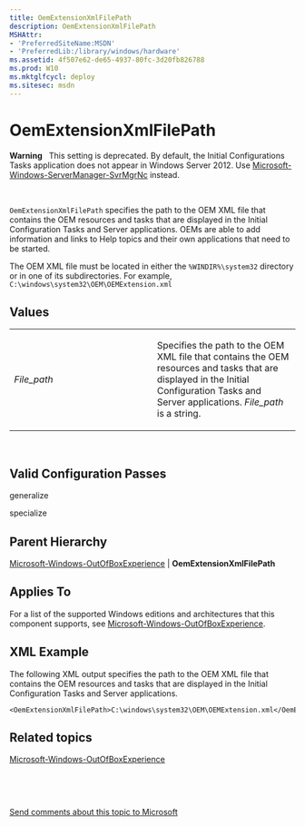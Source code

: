 ```yaml
---
title: OemExtensionXmlFilePath
description: OemExtensionXmlFilePath
MSHAttr:
- 'PreferredSiteName:MSDN'
- 'PreferredLib:/library/windows/hardware'
ms.assetid: 4f507e62-de65-4937-80fc-3d20fb826788
ms.prod: W10
ms.mktglfcycl: deploy
ms.sitesec: msdn
---
```


# OemExtensionXmlFilePath


**Warning**  
This setting is deprecated. By default, the Initial Configurations Tasks application does not appear in Windows Server 2012. Use [Microsoft-Windows-ServerManager-SvrMgrNc](microsoft-windows-servermanager-svrmgrnc-win7-microsoft-windows-servermanager-svrmgrnc.md) instead.

 

`OemExtensionXmlFilePath` specifies the path to the OEM XML file that contains the OEM resources and tasks that are displayed in the Initial Configuration Tasks and Server applications. OEMs are able to add information and links to Help topics and their own applications that need to be started.

The OEM XML file must be located in either the `%WINDIR%\system32` directory or in one of its subdirectories. For example, `C:\windows\system32\OEM\OEMExtension.xml`

## Values


<table>
<colgroup>
<col width="50%" />
<col width="50%" />
</colgroup>
<tbody>
<tr class="odd">
<td><p><em>File_path</em></p></td>
<td><p>Specifies the path to the OEM XML file that contains the OEM resources and tasks that are displayed in the Initial Configuration Tasks and Server applications. <em>File_path</em> is a string.</p></td>
</tr>
</tbody>
</table>

 

## Valid Configuration Passes


generalize

specialize

## Parent Hierarchy


[Microsoft-Windows-OutOfBoxExperience](microsoft-windows-outofboxexperience.md) | **OemExtensionXmlFilePath**

## Applies To


For a list of the supported Windows editions and architectures that this component supports, see [Microsoft-Windows-OutOfBoxExperience](microsoft-windows-outofboxexperience-win7-microsoft-windows-outofboxexperience.md).

## XML Example


The following XML output specifies the path to the OEM XML file that contains the OEM resources and tasks that are displayed in the Initial Configuration Tasks and Server applications.

``` syntax
<OemExtensionXmlFilePath>C:\windows\system32\OEM\OEMExtension.xml</OemExtensionXmlFilePath>
```

## Related topics


[Microsoft-Windows-OutOfBoxExperience](microsoft-windows-outofboxexperience.md)

 

 

[Send comments about this topic to Microsoft](mailto:wsddocfb@microsoft.com?subject=Documentation%20feedback%20%5Bp_unattend\p_unattend%5D:%20OemExtensionXmlFilePath%20%20RELEASE:%20%2810/3/2016%29&body=%0A%0APRIVACY%20STATEMENT%0A%0AWe%20use%20your%20feedback%20to%20improve%20the%20documentation.%20We%20don't%20use%20your%20email%20address%20for%20any%20other%20purpose,%20and%20we'll%20remove%20your%20email%20address%20from%20our%20system%20after%20the%20issue%20that%20you're%20reporting%20is%20fixed.%20While%20we're%20working%20to%20fix%20this%20issue,%20we%20might%20send%20you%20an%20email%20message%20to%20ask%20for%20more%20info.%20Later,%20we%20might%20also%20send%20you%20an%20email%20message%20to%20let%20you%20know%20that%20we've%20addressed%20your%20feedback.%0A%0AFor%20more%20info%20about%20Microsoft's%20privacy%20policy,%20see%20http://privacy.microsoft.com/default.aspx. "Send comments about this topic to Microsoft")





